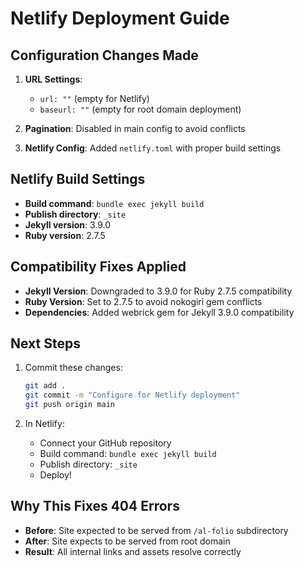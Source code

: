 # Netlify Deployment Guide

## Configuration Changes Made

1. **URL Settings**: 
   - `url: ""` (empty for Netlify)
   - `baseurl: ""` (empty for root domain deployment)

2. **Pagination**: Disabled in main config to avoid conflicts

3. **Netlify Config**: Added `netlify.toml` with proper build settings

## Netlify Build Settings

- **Build command**: `bundle exec jekyll build`
- **Publish directory**: `_site`
- **Jekyll version**: 3.9.0
- **Ruby version**: 2.7.5

## Compatibility Fixes Applied

- **Jekyll Version**: Downgraded to 3.9.0 for Ruby 2.7.5 compatibility
- **Ruby Version**: Set to 2.7.5 to avoid nokogiri gem conflicts
- **Dependencies**: Added webrick gem for Jekyll 3.9.0 compatibility

## Next Steps

1. Commit these changes:
   ```bash
   git add .
   git commit -m "Configure for Netlify deployment"
   git push origin main
   ```

2. In Netlify:
   - Connect your GitHub repository
   - Build command: `bundle exec jekyll build`
   - Publish directory: `_site`
   - Deploy!

## Why This Fixes 404 Errors

- **Before**: Site expected to be served from `/al-folio` subdirectory
- **After**: Site expects to be served from root domain
- **Result**: All internal links and assets resolve correctly 